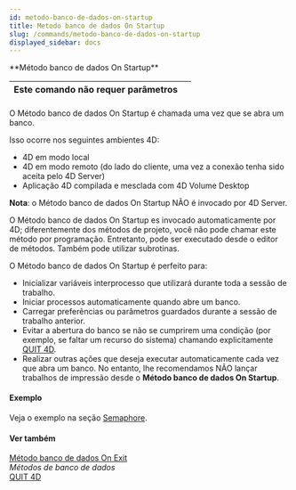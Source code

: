 ```yaml
---
id: metodo-banco-de-dados-on-startup
title: Metodo banco de dados On Startup
slug: /commands/metodo-banco-de-dados-on-startup
displayed_sidebar: docs
---
```


<!--REF #_command_.Metodo banco de dados On Startup.Syntax-->**Método banco de dados On Startup**<!-- END REF-->
<!--REF #_command_.Metodo banco de dados On Startup.Params-->
| Este comando não requer parâmetros |  |
| --- | --- |

<!-- END REF-->

#### 

<!--REF #_command_.Metodo banco de dados On Startup.Summary-->O Método banco de dados On Startup é chamada uma vez que se abra um banco.<!-- END REF-->

Isso ocorre nos seguintes ambientes 4D:

* 4D em modo local
* 4D em modo remoto (do lado do cliente, uma vez a conexão tenha sido aceita pelo 4D Server)
* Aplicação 4D compilada e mesclada com 4D Volume Desktop

**Nota**: o Método banco de dados On Startup NÃO é invocado por 4D Server.

O Método banco de dados On Startup es invocado automaticamente por 4D; diferentemente dos métodos de projeto, você não pode chamar este método por programação. Entretanto, pode ser executado desde o editor de métodos. Também pode utilizar subrotinas.

O Método banco de dados On Startup é perfeito para:

* Inicializar variáveis interprocesso que utilizará durante toda a sessão de trabalho.
* Iniciar processos automaticamente quando abre um banco.
* Carregar preferências ou parâmetros guardados durante a sessão de trabalho anterior.
* Evitar a abertura do banco se não se cumprirem uma condição (por exemplo, se faltar um recurso do sistema) chamando explicitamente [QUIT 4D](quit-4d.md).
* Realizar outras ações que deseja executar automaticamente cada vez que abra um banco.
No entanto, lhe recomendamos NÃO lançar trabalhos de impressão desde o **Método banco de dados On Startup**. 

#### Exemplo 

Veja o exemplo na seção [Semaphore](semaphore.md).

#### Ver também 

[Método banco de dados On Exit](metodo-banco-de-dados-on-exit.md)  
*Métodos de banco de dados*  
[QUIT 4D](quit-4d.md)  